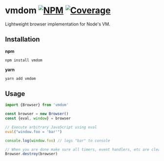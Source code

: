 # vmdom [![NPM][npm-img]][npm-url] [![Coverage][cov-img]][cov-url]

Lightweight browser implementation for Node's VM.

## Installation

**npm**

```bash
npm install vmdom
```

**yarn**

```bash
yarn add vmdom
```


## Usage

```js
import {Browser} from 'vmdom'

const browser = new Browser()
const {eval, window} = browser

// Execute arbitrary JavaScript using eval
eval("window.foo = 'bar'")

console.log(window.foo) // logs "bar" to console

// When you are done make sure all timers, event handlers, etc are cleaned up
Browser.destroy(browser)
```

[cov-img]: https://img.shields.io/codecov/c/github/dogma-io/vmdom.svg "Code Coverage"
[cov-url]: https://codecov.io/gh/dogma-io/vmdom

[npm-img]: https://img.shields.io/npm/v/vmdom.svg "NPM Version"
[npm-url]: https://www.npmjs.com/package/vmdom
